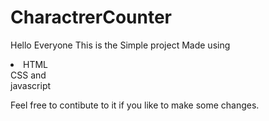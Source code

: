# CharactrerCounter
Hello Everyone 
This is the Simple project Made using<br>
<li>HTML<br>
CSS and<br>
javascript</li>

Feel free to contibute to it if you like to make some changes.
